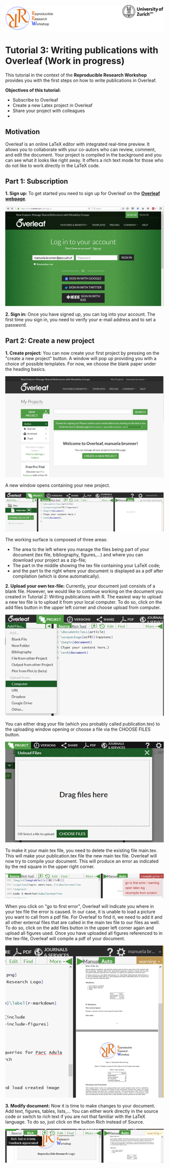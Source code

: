 ![](header.png)
# Tutorial 3: Writing publications with Overleaf (Work in progress)

This tutorial in the context of the **Reproducible Research Workshop** provides you with the first steps on how to write publications in Overleaf.

**Objectives of this tutorial:**

* Subscribe to Overleaf
* Create a new Latex project in Overleaf
* Share your project with colleagues
* 

## Motivation
Overleaf is an online LaTeX editor with integrated real-time preview. 
It allows you to collaborate with your co-autors who can review, comment, and edit the document.
Your project is compiled in the background and you can see what it looks like right away.
It offers a rich text mode for those who do not like to work directly in the LaTeX code.

## Part 1: Subscription

**1. Sign up:** To get started you need to sign up for Overleaf on the **[Overleaf webpage](https://www.overleaf.com/)**.

![](sign_up.PNG)

**2. Sign in:** Once you have signed up, you can log into your account. The first time you sign in, you need to verify your e-mail address and to set a password.

## Part 2: Create a new project
**1. Create project:** You can now create your first project by pressing on the "create a new project" button. A window will pop up providing you with a choice of possible templates. For now, we choose the blank paper under the heading basics.

![](create_project.PNG)

A new window opens containing your new project.

![](elements.PNG)

The working surface is composed of three areas: 
* The area to the left where you manage the files being part of your document (tex file, bibliography, figures,...) and where you can download your project as a zip-file;
* The part in the middle showing the tex file containing your LaTeX code;
* and the part to the right where your document is displayed as a pdf after compilation (which is done automatically).

**2. Upload your own tex-file:** Currently, your document just consists of a blank file. However, we would like to continue working on the document you created in Tutorial 2: Writing publications with R. 
The easiest way to upload a new tex file is to upload it from your local computer. To do so, click on the add files button in the upper left corner and choose upload from computer.

![](replace_tex.png)

You can either drag your file (which you probably called publication.tex) to the uploading window opening or choose a file via the CHOOSE FILES button.

![](drag_file.PNG)

To make it your main tex file, you need to delete the existing file main.tex. This will make your publication.tex file the new main tex file. Overleaf will now try to compile your document. This will produce an error as indicated by the red square in the upper right corner.

![](compilation_error.PNG)

When you click on "go to first error", Overleaf will indicate you where in your tex file the error is caused. In our case, it is unable to load a picture you want to call from a pdf file. For Overleaf to find it, we need to add it and all other external files that are called in the main tex file to our files as well.
To do so, click on the add files button in the upper left corner again and upload all figures used.
Once you have uploaded all figures referenced to in the tex-file, Overleaf will compile a pdf of your document.

![](compiled_pdf.PNG)

**3. Modify document:** Now it is time to make changes to your document. Add text, figures, tables, lists,...
You can either work directly in the source code or switch to rich text if you are not that familiar with the LaTeX language.
To do so, just click on the button Rich instead of Source.

![](rich_text.PNG)


